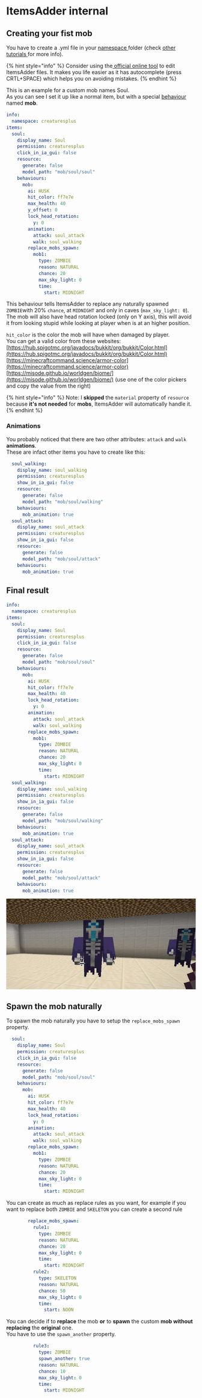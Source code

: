 # ItemsAdder internal

## Creating your fist mob

You have to create a .yml file in your [namespace ](../basic-concepts/namespace.md)folder \(check [other tutorials ](../creating-your-namespace.md)for more info\).

{% hint style="info" %}
Consider using the[ official online tool](../../../files-editor.md) to edit ItemsAdder files. It makes you life easier as it has autocomplete \(press CRTL+SPACE\) which helps you on avoiding mistakes.
{% endhint %}

This is an example for a custom mob names Soul.  
As you can see I set it up like a normal item, but with a special [behaviour ](../item-properties/behaviours.md)named **mob**.

```yaml
info:
  namespace: creaturesplus
items:
  soul:
    display_name: Soul
    permission: creaturesplus
    click_in_ia_gui: false
    resource:
      generate: false
      model_path: "mob/soul/soul"
    behaviours:
      mob:
        ai: HUSK
        hit_color: ff7e7e
        max_health: 40
        y_offset: 0
        lock_head_rotation:
          y: 0
        animation:
          attack: soul_attack
          walk: soul_walking
        replace_mobs_spawn:
          mob1:
            type: ZOMBIE
            reason: NATURAL
            chance: 20
            max_sky_light: 0
            time:
              start: MIDNIGHT
```

This behaviour tells ItemsAdder to replace any naturally spawned `ZOMBIE`with 20% `chance`, at `MIDNIGHT` and only in caves \(`max_sky_light: 0`\).  
The mob will also have head rotation locked \(only on Y axis\), this will avoid it from looking stupid while looking at player when is at an higher position.

`hit_color` is the color the mob will have when damaged by player.   
You can get a valid color from these websites:  
[https://hub.spigotmc.org/javadocs/bukkit/org/bukkit/Color.html](https://hub.spigotmc.org/javadocs/bukkit/org/bukkit/Color.html)  
[https://minecraftcommand.science/armor-color](https://minecraftcommand.science/armor-color)  
[https://misode.github.io/worldgen/biome/](https://misode.github.io/worldgen/biome/) \(use one of the color pickers and copy the value from the right\)

{% hint style="info" %}
Note: I **skipped** the `material` property of `resource` because **it's not needed** for **mobs**, ItemsAdder will automatically handle it.
{% endhint %}

### Animations

You probably noticed that there are two other attributes: `attack` and `walk` **animations**.  
These are infact other items you have to create like this:

```yaml
  soul_walking:
    display_name: soul_walking
    permission: creaturesplus
    show_in_ia_gui: false
    resource:
      generate: false
      model_path: "mob/soul/walking"
    behaviours:
      mob_animation: true
  soul_attack:
    display_name: soul_attack
    permission: creaturesplus
    show_in_ia_gui: false
    resource:
      generate: false
      model_path: "mob/soul/attack"
    behaviours:
      mob_animation: true
```

## Final result

```yaml
info:
  namespace: creaturesplus
items:
  soul:
    display_name: Soul
    permission: creaturesplus
    click_in_ia_gui: false
    resource:
      generate: false
      model_path: "mob/soul/soul"
    behaviours:
      mob:
        ai: HUSK
        hit_color: ff7e7e
        max_health: 40
        lock_head_rotation:
          y: 0
        animation:
          attack: soul_attack
          walk: soul_walking
        replace_mobs_spawn:
          mob1:
            type: ZOMBIE
            reason: NATURAL
            chance: 20
            max_sky_light: 0
            time:
              start: MIDNIGHT
  soul_walking:
    display_name: soul_walking
    permission: creaturesplus
    show_in_ia_gui: false
    resource:
      generate: false
      model_path: "mob/soul/walking"
    behaviours:
      mob_animation: true
  soul_attack:
    display_name: soul_attack
    permission: creaturesplus
    show_in_ia_gui: false
    resource:
      generate: false
      model_path: "mob/soul/attack"
    behaviours:
      mob_animation: true
```

![](../../../.gitbook/assets/image%20%2816%29.png)

## Spawn the mob naturally

To spawn the mob naturally you have to setup the `replace_mobs_spawn` property.

```yaml
  soul:
    display_name: Soul
    permission: creaturesplus
    click_in_ia_gui: false
    resource:
      generate: false
      model_path: "mob/soul/soul"
    behaviours:
      mob:
        ai: HUSK
        hit_color: ff7e7e
        max_health: 40
        lock_head_rotation:
          y: 0
        animation:
          attack: soul_attack
          walk: soul_walking
        replace_mobs_spawn:
          mob1:
            type: ZOMBIE
            reason: NATURAL
            chance: 20
            max_sky_light: 0
            time:
              start: MIDNIGHT
```

You can create as much as replace rules as you want, for example if you want to replace both `ZOMBIE` and `SKELETON` you can create a second rule

```yaml
        replace_mobs_spawn:
          rule1:
            type: ZOMBIE
            reason: NATURAL
            chance: 20
            max_sky_light: 0
            time:
              start: MIDNIGHT
          rule2:
            type: SKELETON
            reason: NATURAL
            chance: 50
            max_sky_light: 0
            time:
              start: NOON
```

You can decide if to **replace** the mob **or** to **spawn** the custom **mob without replacing** the **original** one.  
You have to use the `spawn_another` property.

```yaml
          rule3:
            type: ZOMBIE
            spawn_another: true
            reason: NATURAL
            chance: 10
            max_sky_light: 0
            time:
              start: MIDNIGHT
```

